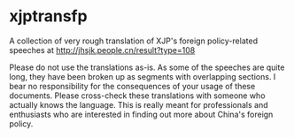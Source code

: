 # xjptransfp
A collection of very rough translation of XJP's foreign policy-related speeches at http://jhsjk.people.cn/result?type=108

Please do not use the translations as-is. As some of the speeches are quite long, they have been broken up as segments with overlapping sections. I bear no responsibility for the consequences of your usage of these documents. Please cross-check these translations with someone who actually knows the language. This is really meant for professionals and enthusiasts who are interested in finding out more about China's foreign policy. 

